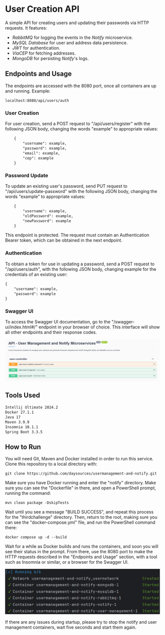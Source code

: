 # User Creation API

 A simple API for creating users and updating their passwords via HTTP requests. It features:
  - *RabbitMQ* for logging the events in the *Notify* microservice.
  - *MySQL Database* for user and address data persistence.
  - *JWT* for authentication.
  - *ViaCEP* for fetching addresses.
  - *MongoDB* for persisting *Notify*'s logs.

## Endpoints and Usage

 The endpoints are accessed with the 8080 port, once all containers are up and running. Example:
    
    localhost:8080/api/users/auth

### User Creation
 For user creation, send a POST request to "/api/users/register" with the following JSON body, changing the words "example" to appropriate values:

        {
            "username": example,
            "password": example,
            "email": example,
            "cep": example
        }
    
### Password Update
 To update an existing user's password, send PUT request to "/api/users/update-password" with the following JSON body, changing the words "example" to appropriate values:

        {
            "username": example,
	        "oldPassword": example,
	        "newPassword": example
        }
 This endpoint is protected. The request must contain an Authentication Bearer token, which can be obtained in the next endpoint.

### Authentication
 To obtain a token for use in updating a password, send a POST request to "/api/users/auth", with the following JSON body, changing example for the credentials of an existing user:

    {
        "username": example,
        "password": example
    }

### Swagger UI
 To access the Swagger UI documentation, go to the "/swagger-ui/index.html#/" endpoint in your browser of choice.
 This interface will show all other endpoints and their response codes.
  <div style="text-align: center;">
  <img src="readme-img/swagger.jpeg" alt="Image description" style="max-width: 100%; height: auto;">
</div>

## Tools Used
    Intellij Ultimate 2024.2
    Docker 27.1.1
    Java 17
    Maven 3.9.9
    Insomnia 10.1.1
    Spring Boot 3.3.5

## How to Run
 You will need Git, Maven and Docker installed in order to run this service. Clone this repository to a local directory with:

    git clone https://github.com/daysources/usermanagement-and-notify.git

Make sure you have Docker running and enter the "notify" directory. Make sure you can see the "Dockerfile" in there, and open a PowerShell prompt, running the command:
    
    mvn clean package -DskipTests
Wait until you see a message "BUILD SUCCESS", and repeat this process for the "thirdchallenge" directory. Then, return to the root, making sure you can see the "docker-compose.yml" file, and run the PowerShell command there:

    docker compose up -d --build

 Wait for a while as Docker builds and runs the containers, and soon you will see their status in the prompt. From there, use the 8080 port to make the HTTP requests described in the "Endpoints and Usage" section, with a tool such as Insomnia or similar, or a browser for the Swagger UI.
 <div style="text-align: center;">
  <img src="readme-img/dockercomposebuild.png" alt="Image description" style="max-width: 100%; height: auto;">
</div>

 If there are any issues during startup, please try to stop the notify and user management containers, wait five seconds and start them again. 